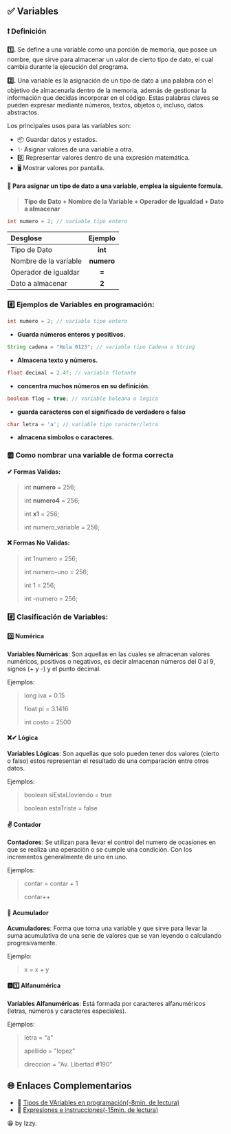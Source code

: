 ## ✅ Variables

### ❗ Definición

 **1️⃣.** Se define a una variable como una porción de memoria, que posee un nombre,
que sirve para almacenar un valor de cierto tipo de dato, el cual cambia durante la ejecución del programa.

 **2️⃣.** Una variable es la asignación de un tipo de dato a una palabra con el objetivo de almacenarla dentro de la memoria, además de gestionar la información que decidas incorporar en el código. Estas palabras claves se pueden expresar mediante números, textos, objetos o, incluso, datos abstractos.

Los principales usos para las variables son:

 + 📦 Guardar datos y estados.
 + ✨ Asignar valores de una variable a otra.
 + 0️⃣ Representar valores dentro de una expresión matemática.
 + 🖥 Mostrar valores por pantalla.

#### 🤔 Para asignar un tipo de dato a una variable, emplea la siguiente formula.

> **Tipo de Dato + Nombre de la Variable + Operador de Igualdad + Dato a almacenar**

```java
int numero = 2; // variable tipo entero
```

 | Desglose      | Ejemplo    |
 |:-------------|:---------:|
 | Tipo de Dato| **int**|
 | Nombre de la variable| **numero**|
 | Operador de igualdar| **=**|
 | Dato a almacenar| **2**|


### #️⃣ Ejemplos de Variables en programación:


```java
int numero = 2; // variable tipo entero
```
 + **Guarda números enteros y positivos.**

```java
String cadena = "Hola 0123"; // variable tipo Cadena o String
```
 + **Almacena texto y números.**

```java
float decimal = 2.4f; // variable flotante 
```
 + **concentra muchos números en su definición.**

```java
boolean flag = true; // variable boleana o logica
```
 + **guarda caracteres con el significado de verdadero o falso**

```java
char letra = 'a'; // variable tipo caracter/letra
```
 + **almacena símbolos o caracteres.**

### 🆎 Como nombrar una variable de forma correcta

#### ✔ Formas Validas:

> int **numero** = 256;
> 
> int **numero4** = 256;
> 
> int **x1** = 256; 
> 
> int numero_variable = 256;

#### ❌ Formas No Validas:

> int 1numero = 256;
> 
> int numero-uno = 256;
> 
> int 1 = 256; 
> 
> int -numero = 256;
> 

### #️⃣ Clasificación de Variables:

#### 0️⃣ Numérica
 
 **Variables Numéricas**: Son aquellas en las cuales se almacenan valores numéricos, positivos o negativos, es decir almacenan números del 0 al 9, signos (+ y -) y el punto decimal.
 
 Ejemplos: 
 
 > long iva = 0.15 
 > 
 > float pi = 3.1416 
 > 
 > int costo = 2500

#### ❌✔ Lógica

**Variables Lógicas**: Son aquellas que solo pueden tener dos valores (cierto o falso) estos representan el resultado de una comparación entre otros datos.

 Ejemplos: 
 
 > boolean siEstaLloviendo = true 
 > 
 > boolean estaTriste = false 
  
#### ✌ Contador

**Contadores**: Se utilizan para llevar el control del numero de ocasiones en que se realiza una operación o se cumple una condición. Con los incrementos generalmente de uno en uno.

 Ejemplos: 
 
 > contar = contar + 1  
 > 
 > contar++

#### 🤢 Acumulador

**Acumuladores**: Forma que toma una variable y que sirve para llevar la suma acumulativa de una serie de valores que se van leyendo o calculando progresivamente.

 Ejemplo: 
 
 > x = x + y  

#### 🅰1️⃣ Alfanumérica

**Variables Alfanuméricas**: Está formada por caracteres alfanuméricos (letras, números y caracteres especiales).

 Ejemplos:
 
 > letra = "a"
 > 
 > apellido = "lopez" 
 > 
 > direccion = "Av. Libertad #190"


## 🌐 Enlaces Complementarios

 + 📄 [Tipos de VAriables en programación(-8min. de lectura)](https://blog.ticjob.es/tipos-de-variables-en-programacion/)
 + 📄 [Expresiones e instrucciones(-15min. de lectura)](https://desarrolloweb.com/articulos/expresiones-instruccion-programacion.html)

😁 by Izzy.

